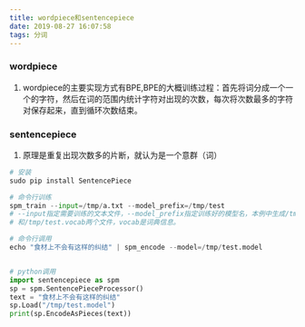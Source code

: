 ```yaml
---
title: wordpiece和sentencepiece
date: 2019-08-27 16:07:58
tags: 分词
---
```

### wordpiece
1. wordpiece的主要实现方式有BPE,BPE的大概训练过程：首先将词分成一个一个的字符，然后在词的范围内统计字符对出现的次数，每次将次数最多的字符对保存起来，直到循环次数结束。
<!-- more -->
### sentencepiece
1. 原理是重复出现次数多的片断，就认为是一个意群（词）
```python
# 安装
sudo pip install SentencePiece

# 命令行训练
spm_train --input=/tmp/a.txt --model_prefix=/tmp/test
# --input指定需要训练的文本文件，--model_prefix指定训练好的模型名，本例中生成/tmp/test.model 
# 和/tmp/test.vocab两个文件，vocab是词典信息。

# 命令行调用
echo "食材上不会有这样的纠结" | spm_encode --model=/tmp/test.model


# python调用
import sentencepiece as spm
sp = spm.SentencePieceProcessor()
text = "食材上不会有这样的纠结" 
sp.Load("/tmp/test.model") 
print(sp.EncodeAsPieces(text))

```
